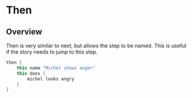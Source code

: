 # Then

## Overview
Then is very similar to next, but allows the step to be named. This is useful if the story needs to jump to this step.
```kotlin
then {
    this name "Michel shows anger"
    this does {
        michel looks angry
    }
}
```
